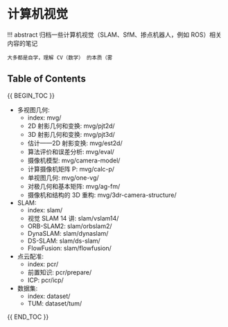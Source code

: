 # 计算机视觉

!!! abstract
    归档一些计算机视觉（SLAM、SfM、掺点机器人，例如 ROS）相关内容的笔记

    大多都是自学，理解 CV（数学） 的本质（雾

## Table of Contents

{{ BEGIN_TOC }}

- 多视图几何:
    - index: mvg/
    - 2D 射影几何和变换: mvg/pjt2d/
    - 3D 射影几何和变换: mvg/pjt3d/
    - 估计——2D 射影变换: mvg/est2d/
    - 算法评价和误差分析: mvg/eval/
    - 摄像机模型: mvg/camera-model/
    - 计算摄像机矩阵 P: mvg/calc-p/
    - 单视图几何: mvg/one-vg/
    - 对极几何和基本矩阵: mvg/ag-fm/
    - 摄像机和结构的 3D 重构: mvg/3dr-camera-structure/
- SLAM:
    - index: slam/
    - 视觉 SLAM 14 讲: slam/vslam14/
    - ORB-SLAM2: slam/orbslam2/
    - DynaSLAM: slam/dynaslam/
    - DS-SLAM: slam/ds-slam/
    - FlowFusion: slam/flowfusion/
- 点云配准:
    - index: pcr/
    - 前置知识: pcr/prepare/
    - ICP: pcr/icp/
- 数据集:
    - index: dataset/
    - TUM: dataset/tum/

{{ END_TOC }}

